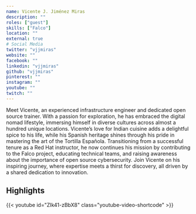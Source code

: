 ```yaml
---
name: Vicente J. Jiménez Miras
description: ""
roles: ["guest"]
skills: ["Falco"]
location: ""
external: true
# Social Media 
twitter: "vjjmiras"
website: ""
facebook: ""
linkedin: "vjjmiras"
github: "vjjmiras"
pinterest: ""
instagram: ""
youtube: ""
twitch: ""
---
```


<!-- markdownlint-disable-next-line MD041-->
Meet Vicente, an experienced infrastructure engineer and dedicated open source trainer. With a passion for exploration, he has embraced the digital nomad lifestyle, immersing himself in diverse cultures across almost a hundred unique locations. Vicente’s love for Indian cuisine adds a delightful spice to his life, while his Spanish heritage shines through his pride in mastering the art of the Tortilla Española. Transitioning from a successful tenure as a Red Hat instructor, he now continues his mission by contributing to the Falco project, educating technical teams, and raising awareness about the importance of open source cybersecurity. Join Vicente on his inspiring journey, where expertise meets a thirst for discovery, all driven by a shared dedication to innovation.

<!--more-->
## Highlights

{{< youtube id="ZIk41-zBbX8" class="youtube-video-shortcode" >}}
